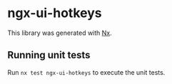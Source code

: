 # ngx-ui-hotkeys

This library was generated with [Nx](https://nx.dev).

## Running unit tests

Run `nx test ngx-ui-hotkeys` to execute the unit tests.
